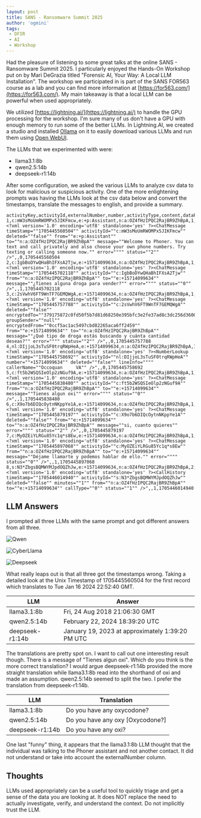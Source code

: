 ```yaml
---
layout: post
title: SANS - Ransomware Summit 2025
author: 'ogmini'
tags:
 - DFIR
 - AI
 - Workshop
---
```


Had the pleasure of listening to some great talks at the online SANS - Ransomware Summit 2025. I particularly enjoyed the Hands-On Workshop put on by Mari DeGrazia titled "Forensic AI, Your Way: A Local LLM Installation". The workshop we participated in is part of the SANS FOR563 course as a lab and you can find more information at [https://for563.com/](https://for563.com/). My main takeaway is that a local LLM can be powerful when used appropriately.

We utilized [https://lightning.ai/](https://lightning.ai/) to handle the GPU processing for the workshop. I'm sure many of us don't have a GPU with enough memory to run some of the better LLMs. In Lightning.AI, we created a studio and installed [Ollama](https://ollama.com/) on it to easily download various LLMs and run them using [Open WebUI](https://github.com/open-webui/open-webui). 

The LLMs that we experimented with were:
- llama3.1:8b
- qwen2.5:14b
- deepseek-r1:14b

After some configuration, we asked the various LLMs to analyze csv data to look for malicious or suspicious activity. One of the more enlightening prompts was having the LLMs look at the csv data below and convert the timestamps, translate the messages to english, and provide a summary. 

``` csv
activityKey,activityId,externalNumber,number,activityType,content,dataPath,direction,timeStamp
1,c:mW3sMoUmRWOMPx5JIKFmcw,e:+p:Assistant,n:a:OZ4fHzIPQC2RajBR9ZhBpA,1,"<?xml version='1.0' encoding='utf8' standalone='yes' ?><ChatMessage timeStamp=""1705445560504"" activityId=""c:mW3sMoUmRWOMPx5JIKFmcw"" deleted=""false"" from=""e:+p:Assistant"" to=""n:a:OZ4fHzIPQC2RajBR9ZhBpA"" message=""Welcome to Phoner. You can text and call privately and also choose your own phone numbers. Try texting or calling someone now."" error="""" status=""2"" />",,0,1705445560504
2,c:IgbBoDYwQHaBhIFXsA2Tjw,e:+15714099634,n:a:OZ4fHzIPQC2RajBR9ZhBpA,1,"<?xml version='1.0' encoding='utf8' standalone='yes' ?><ChatMessage timeStamp=""1705445702118"" activityId=""c:IgbBoDYwQHaBhIFXsA2Tjw"" from=""n:a:OZ4fHzIPQC2RajBR9ZhBpA"" to=""e:+15714099634"" message=""¿Tienes alguna droga para vender?"" error="""" status=""0"" />",,1,1705445702118
3,c:2sVwhV6FT9WnTF7GEMQWgA,e:+15714099634,n:a:OZ4fHzIPQC2RajBR9ZhBpA,1,"<?xml version='1.0' encoding='utf8' standalone='yes' ?><ChatMessage timeStamp=""1705445757788"" activityId=""c:2sVwhV6FT9WnTF7GEMQWgA"" deleted=""false"" encryptedTo=""379175872c0fd50f5b7d81d68250e395bfc3e2fe37ad8c3dc256d3600efc66f9"" groupSender=""null"" encryptedFrom=""0ccf5ac1ac5497cbd82265aca6ff2459"" from=""e:+15714099634"" to=""n:a:OZ4fHzIPQC2RajBR9ZhBpA"" message=""¿Qué tipo de droga estás buscando y cuánta cantidad deseas?"" error="""" status=""2"" />",,0,1705445757788
4,nl:DIjjoL3sTuSF0trqRWpHeA,e:+15714099634,n:a:OZ4fHzIPQC2RajBR9ZhBpA,18,"<?xml version='1.0' encoding='utf8' standalone='yes' ?><NumberLookup timeStamp=""1705445758692"" activityId=""nl:DIjjoL3sTuSF0trqRWpHeA"" number=""+15714099634"" deleted=""false"" lineInfo="""" callerName=""Occoquan     VA"" />",,0,1705445758692
5,c:ft5b2WSQSIeOlp2zNGuf9A,e:+15714099634,n:a:OZ4fHzIPQC2RajBR9ZhBpA,1,"<?xml version='1.0' encoding='utf8' standalone='yes' ?><ChatMessage timeStamp=""1705445838480"" activityId=""c:ft5b2WSQSIeOlp2zNGuf9A"" from=""n:a:OZ4fHzIPQC2RajBR9ZhBpA"" to=""e:+15714099634"" message=""Tienes algun oxi"" error="""" status=""0"" />",,1,1705445838480
6,c:X9o7b6DIQcOytnNKppYe1A,e:+15714099634,n:a:OZ4fHzIPQC2RajBR9ZhBpA,1,"<?xml version='1.0' encoding='utf8' standalone='yes' ?><ChatMessage timeStamp=""1705445879197"" activityId=""c:X9o7b6DIQcOytnNKppYe1A"" deleted=""false"" from=""e:+15714099634"" to=""n:a:OZ4fHzIPQC2RajBR9ZhBpA"" message=""si, cuanto quieres"" error="""" status=""2"" />",,0,1705445879197
7,c:MyOZEiYLRGu85Yc1q*s8Ew,e:+15714099634,n:a:OZ4fHzIPQC2RajBR9ZhBpA,1,"<?xml version='1.0' encoding='utf8' standalone='yes' ?><ChatMessage timeStamp=""1705445897068"" activityId=""c:MyOZEiYLRGu85Yc1q*s8Ew"" from=""n:a:OZ4fHzIPQC2RajBR9ZhBpA"" to=""e:+15714099634"" message=""Déjame llamarte y podemos hablar de ello."" error="""" status=""0"" />",,1,1705445897068
8,s:N3*ZbgsBQMWYMJpdOQZhJw,e:+15714099634,n:a:OZ4fHzIPQC2RajBR9ZhBpA,2,"<?xml version='1.0' encoding='utf8' standalone='yes' ?><CallHistory timeStamp=""1705446014940"" activityId=""s:N3*ZbgsBQMWYMJpdOQZhJw"" deleted=""false"" minutes=""1"" from=""n:a:OZ4fHzIPQC2RajBR9ZhBpA"" to=""e:+15714099634"" callType=""0"" status=""1"" />",,1,1705446014940
```

## LLM Answers

I prompted all three LLMs with the same prompt and got different answers from all three.

![Qwen](/images/sansransomeware2025/qwen.PNG)

![CyberLlama](/images/sansransomeware2025/cyberllama.PNG)

![Deepseek](/images/sansransomeware2025/deepseek.PNG)

What really leaps out is that all three got the timestamps wrong. Taking a detailed look at the Unix Timestamp of 1705445560504 for the first record which translates to Tue Jan 16 2024 22:52:40 GMT.

| LLM | Answer |
| --- | --- |
| llama3.1:8b | Fri, 24 Aug 2018 21:06:30 GMT |
| qwen2.5:14b | February 22, 2024 18:39:20 UTC |
| deepseek-r1:14b | January 19, 2023 at approximately 1:39:20 PM UTC |

The translations are pretty spot on. I want to call out one interesting result though. There is a message of "Tienes algun oxi". Which do you think is the more correct translation? I would argue deepseek-r1:14b provided the more straight translation while llama3.1:8b read into the shorthand of oxi and made an assumption. qwen2.5:14b seemed to split the two. I prefer the translation from deepseek-r1:14b. 

| LLM | Translation |
| --- | --- |
| llama3.1:8b | Do you have any oxycodone? |
| qwen2.5:14b | Do you have any oxy [Oxycodone?] |
| deepseek-r1:14b | Do you have any oxi? |

One last "funny" thing, it appears that the llama3.1:8b LLM thought that the individual was talking to the Phoner assistant and not another contact. It did not understand or take into account the externalNumber column. 

## Thoughts

LLMs used appropriately can be a useful tool to quickly triage and get a sense of the data you are looking at. It does NOT replace the need to actually investigate, verify, and understand the context. Do not implicitly trust the LLM. 